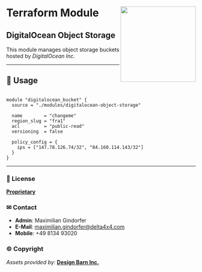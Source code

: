 # Terraform Module <img src="../resources/assets/vendor/terraform/Terraform_VerticalLogo_ColorWhite_RGB.png" width="200" align="right" />

## DigitalOcean Object Storage

This module manages object storage buckets hosted by _DigitalOcean Inc_.

---

## 🚧 Usage

```hcl

module "digitalocean_bucket" {
  source = "./modules/digitalocean-object-storage"

  name        = "changeme"
  region_slug = "fra1"
  acl         = "public-read"
  versioning  = false

  policy_config = {
    ips = ["147.78.126.74/32", "84.160.114.143/32"]
  }
}

```

---

### 📜 License

**[Proprietary](./LICENSE)**

### ✉ Contact

- **Admin**: Maximilian Gindorfer
- **E-Mail**: [maximilian.gindorfer@delta4x4.com](mailto:maximilian.gindorfer@delta4x4.com)
- **Mobile**: +49 8134 93020

### © Copyright

_Assets provided by:_ **[Design Barn Inc.](https://iconscout.com)**
